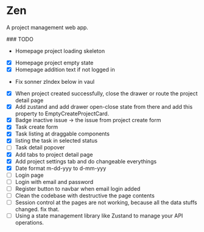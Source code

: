 # Zen

A project management web app.

### TODO

- Homepage project loading skeleton
- [x] Homepage project empty state
- [x] Homepage addition text if not logged in
- Fix sonner zIndex below in vaul
- [x] When project created successfully, close the drawer or route the project detail page
- [x] Add zustand and add drawer open-close state from there and add this property to EmptyCreateProjectCard.
- [x] Badge inactive issue -> the issue from project create form
- [x] Task create form
- [x] Task listing at draggable components
- [x] listing the task in selected status
- [ ] Task detail popover
- [x] Add tabs to project detail page
- [x] Add project settings tab and do changeable everythings
- [x] Date format m-dd-yyy to d-mm-yyy
- [ ] Login page
- [ ] Login with email and password
- [ ] Register button to navbar when email login added
- [ ] Clean the codebase with destructive the page contents
- [ ] Session control at the pages are not working, because all the data stuffs changed. fix that.
- [ ] Using a state management library like Zustand to manage your API operations.
